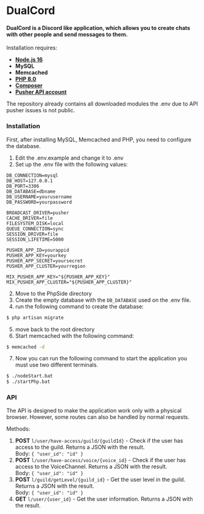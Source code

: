 # DualCord

#### DualCord is a Discord like application, which allows you to create chats with other people and send messages to them.

Installation requires:

- **[Node.js 16](https://nodejs.dev/download)**
- **MySQL**
- **Memcached**
- **[PHP 8.0](https://www.php.net/downloads.php)**
- **[Composer](https://getcomposer.org/download/)**
- **[Pusher API account](https://pusher.com)**


The repository already contains all downloaded modules the .env due to API pusher issues is not public.

### Installation

First, after installing MySQL, Memcached and PHP, you need to configure the database.
1) Edit the .env.example and change it to .env
2) Set up the .env file with the following values:
```dotenv
DB_CONNECTION=mysql
DB_HOST=127.0.0.1
DB_PORT=3306
DB_DATABASE=dbname
DB_USERNAME=yourusername
DB_PASSWORD=yourpassword

BROADCAST_DRIVER=pusher
CACHE_DRIVER=file
FILESYSTEM_DISK=local
QUEUE_CONNECTION=sync
SESSION_DRIVER=file
SESSION_LIFETIME=5000

PUSHER_APP_ID=yourappid
PUSHER_APP_KEY=yourkey
PUSHER_APP_SECRET=yoursecret
PUSHER_APP_CLUSTER=yourregion

MIX_PUSHER_APP_KEY="${PUSHER_APP_KEY}"
MIX_PUSHER_APP_CLUSTER="${PUSHER_APP_CLUSTER}"
```

2) Move to the PhpSide directory
3) Create the empty database with the `DB_DATABASE` used on the .env file.
4) run the following command to create the database:
```bash
$ php artisan migrate
```
5) move back to the root directory
6) Start memcached with the following command:
```bash
$ memcached -d
```
7) Now you can run the following command to start the application you must use two different terminals.
```bash
$ ./nodeStart.bat
$ ./startPhp.bat
```


### API

The API is designed to make the application work only with a physical browser. However, some routes can also be handled by normal requests.

Methods:

1) **POST** `l/user/have-access/guild/{guildId}`  - Check if the user has access to the guild. Returns a JSON with the result. 
<br> Body: `{ "user_id": "id" }`
2) **POST** `l/user/have-access/voice/{voice_id}`  - Check if the user has access to the VoiceChannel. Returns a JSON with the result.
<br> Body: `{ "user_id": "id" }`
3) **POST** `l/guild/getLevel/{guild_id}`  - Get the user level in the guild. Returns a JSON with the result.
<br> Body: `{ "user_id": "id" }`
4) **GET** `l/user/{user_id}` - Get the user information. Returns a JSON with the result.

    